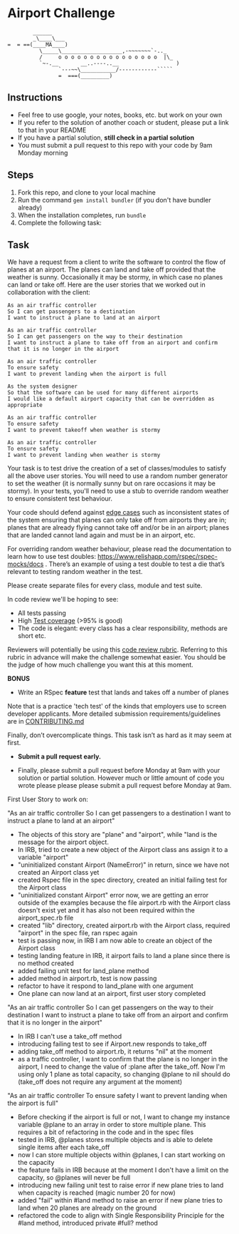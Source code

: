 Airport Challenge
=================

```
        ______
        _\____\___
=  = ==(____MA____)
          \_____\___________________,-~~~~~~~`-.._
          /     o o o o o o o o o o o o o o o o  |\_
          `~-.__       __..----..__                  )
                `---~~\___________/------------`````
                =  ===(_________)

```

Instructions
---------

* Feel free to use google, your notes, books, etc. but work on your own
* If you refer to the solution of another coach or student, please put a link to that in your README
* If you have a partial solution, **still check in a partial solution**
* You must submit a pull request to this repo with your code by 9am Monday morning

Steps
-------

1. Fork this repo, and clone to your local machine
2. Run the command `gem install bundler` (if you don't have bundler already)
3. When the installation completes, run `bundle`
4. Complete the following task:

Task
-----

We have a request from a client to write the software to control the flow of planes at an airport. The planes can land and take off provided that the weather is sunny. Occasionally it may be stormy, in which case no planes can land or take off.  Here are the user stories that we worked out in collaboration with the client:

```
As an air traffic controller 
So I can get passengers to a destination 
I want to instruct a plane to land at an airport

As an air traffic controller 
So I can get passengers on the way to their destination 
I want to instruct a plane to take off from an airport and confirm that it is no longer in the airport

As an air traffic controller 
To ensure safety 
I want to prevent landing when the airport is full 

As the system designer
So that the software can be used for many different airports
I would like a default airport capacity that can be overridden as appropriate

As an air traffic controller 
To ensure safety 
I want to prevent takeoff when weather is stormy 

As an air traffic controller 
To ensure safety 
I want to prevent landing when weather is stormy 
```

Your task is to test drive the creation of a set of classes/modules to satisfy all the above user stories. You will need to use a random number generator to set the weather (it is normally sunny but on rare occasions it may be stormy). In your tests, you'll need to use a stub to override random weather to ensure consistent test behaviour.

Your code should defend against [edge cases](http://programmers.stackexchange.com/questions/125587/what-are-the-difference-between-an-edge-case-a-corner-case-a-base-case-and-a-b) such as inconsistent states of the system ensuring that planes can only take off from airports they are in; planes that are already flying cannot take off and/or be in an airport; planes that are landed cannot land again and must be in an airport, etc.

For overriding random weather behaviour, please read the documentation to learn how to use test doubles: https://www.relishapp.com/rspec/rspec-mocks/docs . There’s an example of using a test double to test a die that’s relevant to testing random weather in the test.

Please create separate files for every class, module and test suite.

In code review we'll be hoping to see:

* All tests passing
* High [Test coverage](https://github.com/makersacademy/course/blob/main/pills/test_coverage.md) (>95% is good)
* The code is elegant: every class has a clear responsibility, methods are short etc. 

Reviewers will potentially be using this [code review rubric](docs/review.md).  Referring to this rubric in advance will make the challenge somewhat easier.  You should be the judge of how much challenge you want this at this moment.

**BONUS**

* Write an RSpec **feature** test that lands and takes off a number of planes

Note that is a practice 'tech test' of the kinds that employers use to screen developer applicants.  More detailed submission requirements/guidelines are in [CONTRIBUTING.md](CONTRIBUTING.md)

Finally, don’t overcomplicate things. This task isn’t as hard as it may seem at first.

* **Submit a pull request early.**

* Finally, please submit a pull request before Monday at 9am with your solution or partial solution.  However much or little amount of code you wrote please please please submit a pull request before Monday at 9am.


First User Story to work on:

"As an air traffic controller 
So I can get passengers to a destination 
I want to instruct a plane to land at an airport"

- The objects of this story are "plane" and "airport", while "land is the message for the airport object.
- In IRB, tried to create a new object of the Airport class ans assign it to a variable "airport"
- "uninitialized constant Airport (NameError)" in return, since we have not created an Airport class yet
- created Rspec file in the spec directory, created an initial failing test for the Airport class
- "uninitialized constant Airport" error now, we are getting an error outside of the examples because the file airport.rb with the Airport class doesn't exist yet and it has also not been required within the airport_spec.rb file
- created "lib" directory, created airport.rb with the Airport class, required "airport" in the spec file, ran rspec again
- test is passing now, in IRB I am now able to create an object of the Airport class
- testing landing feature in IRB, it airport fails to land a plane since there is no method created
- added failing unit test for land_plane method
- added method in airport.rb, test is now passing
- refactor to have it respond to land_plane with one argument
- One plane can now land at an airport, first user story completed

"As an air traffic controller 
So I can get passengers on the way to their destination 
I want to instruct a plane to take off from an airport and confirm that it is no longer in the airport"

- In IRB I can't use a take_off method
- introducing failing test to see if Airport.new responds to take_off
- adding take_off method to airport.rb, it returns "nil" at the moment
- as a traffic controller, I want to confirm that the plane is no longer in the airport, I need to change the value of :plane after the take_off. Now I'm using only 1 plane as total capacity, so changing @plane to nil should do (take_off does not require any argument at the moment)

"As an air traffic controller 
To ensure safety 
I want to prevent landing when the airport is full"

- Before checking if the airport is full or not, I want to change my instance variable @plane to an array in order to store multiple plane. This requires a bit of refactoring in the code and in the spec files
- tested in IRB, @planes stores multiple objects and is able to delete single items after each take_off
- now I can store multiple objects within @planes, I can start working on the capacity
- the feature fails in IRB because at the moment I don't have a limit on the capacity, so @planes will never be full
- introducing new failing unit test to raise error if new plane tries to land when capacity is reached (magic number 20 for now)
- added "fail" within #land method to raise an error if new plane tries to land when 20 planes are already on the ground
- refactored the code to align with Single Responsibility Principle for the #land method, introduced private #full? method

